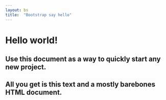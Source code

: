 ```yaml
---
layout: bs
title:  "Bootstrap say hello"
---
```


# Hello world!
## Use this document as a way to quickly start any new project.  
## All you get is this text and a mostly barebones HTML document.
